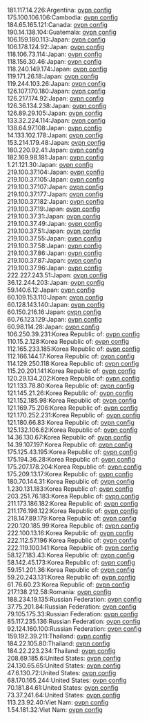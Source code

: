 181.117.14.226:Argentina: [ovpn config](vpn/181_117_14_226.ovpn)  
175.100.106.106:Cambodia: [ovpn config](vpn/175_100_106_106.ovpn)  
184.65.165.121:Canada: [ovpn config](vpn/184_65_165_121.ovpn)  
190.14.138.104:Guatemala: [ovpn config](vpn/190_14_138_104.ovpn)  
106.159.180.113:Japan: [ovpn config](vpn/106_159_180_113.ovpn)  
106.178.124.92:Japan: [ovpn config](vpn/106_178_124_92.ovpn)  
118.106.73.114:Japan: [ovpn config](vpn/118_106_73_114.ovpn)  
118.156.30.46:Japan: [ovpn config](vpn/118_156_30_46.ovpn)  
118.240.149.174:Japan: [ovpn config](vpn/118_240_149_174.ovpn)  
119.171.26.18:Japan: [ovpn config](vpn/119_171_26_18.ovpn)  
119.244.103.26:Japan: [ovpn config](vpn/119_244_103_26.ovpn)  
126.107.170.180:Japan: [ovpn config](vpn/126_107_170_180.ovpn)  
126.217.174.92:Japan: [ovpn config](vpn/126_217_174_92.ovpn)  
126.36.134.238:Japan: [ovpn config](vpn/126_36_134_238.ovpn)  
126.89.29.105:Japan: [ovpn config](vpn/126_89_29_105.ovpn)  
133.32.224.114:Japan: [ovpn config](vpn/133_32_224_114.ovpn)  
138.64.97.108:Japan: [ovpn config](vpn/138_64_97_108.ovpn)  
14.133.102.178:Japan: [ovpn config](vpn/14_133_102_178.ovpn)  
153.214.179.48:Japan: [ovpn config](vpn/153_214_179_48.ovpn)  
180.220.92.41:Japan: [ovpn config](vpn/180_220_92_41.ovpn)  
182.169.98.181:Japan: [ovpn config](vpn/182_169_98_181.ovpn)  
1.21.121.30:Japan: [ovpn config](vpn/1_21_121_30.ovpn)  
219.100.37.104:Japan: [ovpn config](vpn/219_100_37_104.ovpn)  
219.100.37.105:Japan: [ovpn config](vpn/219_100_37_105.ovpn)  
219.100.37.107:Japan: [ovpn config](vpn/219_100_37_107.ovpn)  
219.100.37.177:Japan: [ovpn config](vpn/219_100_37_177.ovpn)  
219.100.37.182:Japan: [ovpn config](vpn/219_100_37_182.ovpn)  
219.100.37.19:Japan: [ovpn config](vpn/219_100_37_19.ovpn)  
219.100.37.31:Japan: [ovpn config](vpn/219_100_37_31.ovpn)  
219.100.37.49:Japan: [ovpn config](vpn/219_100_37_49.ovpn)  
219.100.37.51:Japan: [ovpn config](vpn/219_100_37_51.ovpn)  
219.100.37.55:Japan: [ovpn config](vpn/219_100_37_55.ovpn)  
219.100.37.58:Japan: [ovpn config](vpn/219_100_37_58.ovpn)  
219.100.37.86:Japan: [ovpn config](vpn/219_100_37_86.ovpn)  
219.100.37.87:Japan: [ovpn config](vpn/219_100_37_87.ovpn)  
219.100.37.96:Japan: [ovpn config](vpn/219_100_37_96.ovpn)  
222.227.243.51:Japan: [ovpn config](vpn/222_227_243_51.ovpn)  
36.12.244.203:Japan: [ovpn config](vpn/36_12_244_203.ovpn)  
59.140.6.12:Japan: [ovpn config](vpn/59_140_6_12.ovpn)  
60.109.153.110:Japan: [ovpn config](vpn/60_109_153_110.ovpn)  
60.128.143.140:Japan: [ovpn config](vpn/60_128_143_140.ovpn)  
60.150.216.16:Japan: [ovpn config](vpn/60_150_216_16.ovpn)  
60.76.123.129:Japan: [ovpn config](vpn/60_76_123_129.ovpn)  
60.98.114.28:Japan: [ovpn config](vpn/60_98_114_28.ovpn)  
106.250.39.231:Korea Republic of: [ovpn config](vpn/106_250_39_231.ovpn)  
110.15.2.128:Korea Republic of: [ovpn config](vpn/110_15_2_128.ovpn)  
112.165.233.185:Korea Republic of: [ovpn config](vpn/112_165_233_185.ovpn)  
112.166.144.17:Korea Republic of: [ovpn config](vpn/112_166_144_17.ovpn)  
114.129.250.118:Korea Republic of: [ovpn config](vpn/114_129_250_118.ovpn)  
115.20.201.141:Korea Republic of: [ovpn config](vpn/115_20_201_141.ovpn)  
120.29.134.202:Korea Republic of: [ovpn config](vpn/120_29_134_202.ovpn)  
121.133.78.80:Korea Republic of: [ovpn config](vpn/121_133_78_80.ovpn)  
121.145.21.26:Korea Republic of: [ovpn config](vpn/121_145_21_26.ovpn)  
121.152.185.98:Korea Republic of: [ovpn config](vpn/121_152_185_98.ovpn)  
121.169.75.206:Korea Republic of: [ovpn config](vpn/121_169_75_206.ovpn)  
121.170.252.231:Korea Republic of: [ovpn config](vpn/121_170_252_231.ovpn)  
121.180.66.83:Korea Republic of: [ovpn config](vpn/121_180_66_83.ovpn)  
125.132.106.62:Korea Republic of: [ovpn config](vpn/125_132_106_62.ovpn)  
14.36.130.67:Korea Republic of: [ovpn config](vpn/14_36_130_67.ovpn)  
14.39.107.197:Korea Republic of: [ovpn config](vpn/14_39_107_197.ovpn)  
175.125.43.195:Korea Republic of: [ovpn config](vpn/175_125_43_195.ovpn)  
175.194.36.28:Korea Republic of: [ovpn config](vpn/175_194_36_28.ovpn)  
175.207.178.204:Korea Republic of: [ovpn config](vpn/175_207_178_204.ovpn)  
175.209.13.17:Korea Republic of: [ovpn config](vpn/175_209_13_17.ovpn)  
180.70.144.31:Korea Republic of: [ovpn config](vpn/180_70_144_31.ovpn)  
1.230.131.183:Korea Republic of: [ovpn config](vpn/1_230_131_183.ovpn)  
203.251.76.183:Korea Republic of: [ovpn config](vpn/203_251_76_183.ovpn)  
211.173.186.182:Korea Republic of: [ovpn config](vpn/211_173_186_182.ovpn)  
211.176.198.122:Korea Republic of: [ovpn config](vpn/211_176_198_122.ovpn)  
218.147.89.179:Korea Republic of: [ovpn config](vpn/218_147_89_179.ovpn)  
220.120.185.99:Korea Republic of: [ovpn config](vpn/220_120_185_99.ovpn)  
222.100.13.16:Korea Republic of: [ovpn config](vpn/222_100_13_16.ovpn)  
222.112.57.196:Korea Republic of: [ovpn config](vpn/222_112_57_196.ovpn)  
222.119.100.141:Korea Republic of: [ovpn config](vpn/222_119_100_141.ovpn)  
58.127.183.43:Korea Republic of: [ovpn config](vpn/58_127_183_43.ovpn)  
58.142.45.173:Korea Republic of: [ovpn config](vpn/58_142_45_173.ovpn)  
59.151.201.36:Korea Republic of: [ovpn config](vpn/59_151_201_36.ovpn)  
59.20.243.131:Korea Republic of: [ovpn config](vpn/59_20_243_131.ovpn)  
61.76.60.23:Korea Republic of: [ovpn config](vpn/61_76_60_23.ovpn)  
217.138.212.58:Romania: [ovpn config](vpn/217_138_212_58.ovpn)  
188.234.19.135:Russian Federation: [ovpn config](vpn/188_234_19_135.ovpn)  
37.75.201.84:Russian Federation: [ovpn config](vpn/37_75_201_84.ovpn)  
79.105.175.33:Russian Federation: [ovpn config](vpn/79_105_175_33.ovpn)  
85.117.235.136:Russian Federation: [ovpn config](vpn/85_117_235_136.ovpn)  
92.124.160.100:Russian Federation: [ovpn config](vpn/92_124_160_100.ovpn)  
159.192.39.211:Thailand: [ovpn config](vpn/159_192_39_211.ovpn)  
184.22.105.80:Thailand: [ovpn config](vpn/184_22_105_80.ovpn)  
184.22.223.234:Thailand: [ovpn config](vpn/184_22_223_234.ovpn)  
208.69.185.6:United States: [ovpn config](vpn/208_69_185_6.ovpn)  
24.130.65.65:United States: [ovpn config](vpn/24_130_65_65.ovpn)  
47.6.130.72:United States: [ovpn config](vpn/47_6_130_72.ovpn)  
68.170.165.244:United States: [ovpn config](vpn/68_170_165_244.ovpn)  
70.181.84.61:United States: [ovpn config](vpn/70_181_84_61.ovpn)  
73.37.241.64:United States: [ovpn config](vpn/73_37_241_64.ovpn)  
113.23.92.40:Viet Nam: [ovpn config](vpn/113_23_92_40.ovpn)  
1.54.181.32:Viet Nam: [ovpn config](vpn/1_54_181_32.ovpn)  
